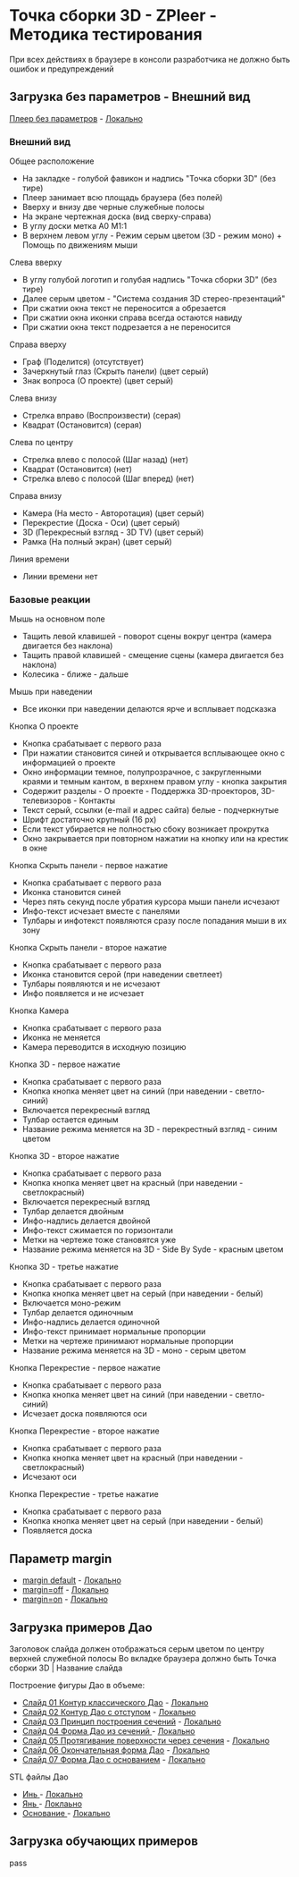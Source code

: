 # Точка сборки 3D - ZPleer - Методика тестирования

При всех действиях в браузере в консоли разработчика не должно быть ошибок и предупреждений

## Загрузка без параметров - Внешний вид

[Плеер без параметров](https://headfire.github.io/zpoint/zpleer/index.html) - [Локально](http://zpoint.localhost/zpleer/index.html)

### Внешний вид

Общее расположение
- На закладке - голубой фавикон и надпись "Точка сборки 3D" (без тире)
- Плеер занимает всю площадь браузера (без полей)
- Вверху и внизу две черные служебные полосы
- На экране чертежная доска (вид сверху-справа) 
- В углу доски метка A0 M1:1
- В верхнем левом углу - Режим серым цветом (3D - режим моно) + Помощь по движениям мыши

Слева вверху
- В углу голубой логотип и голубая надпись "Точка сборки 3D" (без тире) 
- Далее серым цветом - "Система создания 3D стерео-презентаций"
- При сжатии окна текст не переносится а обрезается
- При сжатии окна иконки справа всегда остаются навиду
- При сжатии окна текст подрезается а не переносится


Справа вверху
- Граф (Поделится) (отсутствует)
- Зачеркнутый глаз (Скрыть панели) (цвет серый)
- Знак вопроса (О проекте)  (цвет серый)

Слева внизу
- Стрелка вправо (Воспроизвести) (серая)
- Квадрат (Остановится) (серая)

Слева по центру
- Стрелка влево с полосой (Шаг назад) (нет)
- Квадрат (Остановится) (нет)
- Стрелка влево с полосой (Шаг вперед) (нет)

Справа внизу
- Камера (На место - Авторотация) (цвет серый)
- Перекрестие (Доска - Оси) (цвет серый)
- 3D (Перекресный взгляд - 3D TV) (цвет серый)
- Рамка (На полный экран) (цвет серый)

Линия времени
- Линии времени нет



### Базовые реакции

Мышь на основном поле
- Тащить левой клавишей - поворот сцены вокруг центра (камера двигается без наклона)
- Тащить правой клавишей - смещение сцены (камера двигается без наклона)
- Колесика - ближе - дальше


Мышь при наведении
- Все иконки при наведении делаются ярче и всплывает подсказка

Кнопка О проекте
- Кнопка срабатывает с первого раза
- При нажатии становится синей и открывается всплывающее окно с информацией о проекте
- Окно информации темное, полупрозрачное, с закругленными краями и темным кантом, в верхнем правом углу - кнопка закрытия
- Содержит разделы - О проекте - Поддержка 3D-проекторов, 3D-телевизоров - Контакты 
- Текст серый, ссылки (e-mail и адрес сайта) белые - подчеркнутые
- Шрифт достаточно крупный (16 px)
- Если текст убирается не полностью сбоку возникает прокрутка
- Окно закрывается при повторном нажатии на кнопку или на крестик в окне

Кнопка Скрыть панели - первое нажатие
- Кнопка срабатывает с первого раза
- Иконка становится синей
- Через пять секунд после убратия курсора мыши панели исчезают
- Инфо-текст исчезает вместе с панелями
- Тулбары и инфотекст появляются сразу после попадания мыши в их зону

Кнопка Скрыть панели - второе нажатие
- Кнопка срабатывает с первого раза
- Иконка становится серой (при наведении светлеет)
- Тулбары появляются и не исчезают
- Инфо появляется и не исчезает

Кнопка Камера
- Кнопка срабатывает с первого раза
- Иконка не меняется
- Камера переводится в исходную позицию

Кнопка 3D - первое нажатие
- Кнопка срабатывает с первого раза
- Кнопка кнопка меняет цвет на синий (при наведении - светло-синий)
- Включается перекресный взгляд 
- Тулбар остается единым
- Название режима меняется на 3D - перекрестный взгляд - синим цветом

Кнопка 3D - второе нажатие
- Кнопка срабатывает с первого раза
- Кнопка кнопка меняет цвет на красный (при наведении - светлокрасный) 
- Включается перекресный взгляд 
- Тулбар делается двойным
- Инфо-надпись делается двойной
- Инфо-текст сжимается по горизонтали
- Метки на чертеже тоже становятся уже
- Название режима меняется на 3D - Side By Syde - красным цветом

Кнопка 3D - третье нажатие
- Кнопка срабатывает с первого раза
- Кнопка кнопка меняет цвет на серый (при наведении - белый) 
- Включается моно-режим 
- Тулбар делается одиночным
- Инфо-надпись делается одиночной
- Инфо-текст принимает нормальные пропорции
- Метки на чертеже принимают нормальные пропорции
- Название режима меняется на 3D - моно - серым цветом



Кнопка Перекрестие - первое нажатие
- Кнопка срабатывает с первого раза
- Кнопка кнопка меняет цвет на синий (при наведении - светло-синий)
- Исчезает доска появляются оси

Кнопка Перекрестие - второе нажатие
- Кнопка срабатывает с первого раза
- Кнопка кнопка меняет цвет на красный (при наведении - светлокрасный) 
- Исчезают оси  

Кнопка Перекрестие - третье нажатие
- Кнопка срабатывает с первого раза
- Кнопка кнопка меняет цвет на серый (при наведении - белый) 
- Появляется доска  


## Параметр margin

- [margin default](https://headfire.github.io/zpoint/zpleer/index.html) - [Локально]( http://zpoint.localhost/zpleer/index.html)
- [margin=off]( https://headfire.github.io/zpoint/zpleer/index.html?margin=off) - [Локально ]( http://zpoint.localhost/zpleer/index.html?margin=off)
- [margin=on]( https://headfire.github.io/zpoint/zpleer/index.html?margin=on) - [Локально ]( http://zpoint.localhost/zpleer/index.html?margin=on)



## Загрузка примеров Дао

Заголовок слайда должен отображаться серым цветом по центру верхней служебной полосы
Во вкладке браузера должно быть Точка сборки 3D | Название слайда

Построение фигуры Дао в объеме:
- [Слайд 01 Контур классического Дао](https://headfire.github.io/zpoint/zpleer/index.html?paper=dao&slide=slide_01_DaoClassic) - [Локально](http://zpoint.localhost/zpleer/index.html?paper=dao&slide=slide_01_DaoClassic)
- [Слайд 02 Контур Дао с отступом](https://headfire.github.io/zpoint/zpleer/index.html?paper=dao&slide=slide_02_DaoConcept) - [Локально](http://zpoint.localhost/zpleer/index.html?paper=dao&slide=slide_02_DaoConcept)
- [Слайд 03 Принцип построения сечений](https://headfire.github.io/zpoint/zpleer/index.html?paper=dao&slide=slide_03_DaoSecPrincipe) - [Локально](http://zpoint.localhost/zpleer/index.html?paper=dao&slide=slide_03_DaoSecPrincipe)
- [Слайд 04 Форма Дао из сечений ](https://headfire.github.io/zpoint/zpleer/index.html?paper=dao&slide=slide_04_DaoManySec) - [Локально](http://zpoint.localhost/zpleer/index.html?paper=dao&slide=slide_04_DaoManySec)
- [Слайд 05 Протягивание поверхности через сечения](https://headfire.github.io/zpoint/zpleer/index.html?paper=dao&slide=slide_05_DaoSkinning) - [Локально](http://zpoint.localhost/zpleer/index.html?paper=dao&slide=slide_05_DaoSkinning)
- [Слайд 06 Окончательная форма Дао](https://headfire.github.io/zpoint/zpleer/index.html?paper=dao&slide=slide_06_DaoComplete) - [Локально](http://zpoint.localhost/zpleer/index.html?paper=dao&slide=slide_06_DaoComplete)
- [Слайд 07 Форма Дао с основанием](https://headfire.github.io/zpoint/zpleer/index.html?paper=dao&slide=slide_07_DaoWithCase) - [Локально](http://zpoint.localhost/zpleer/index.html?paper=dao&slide=slide_07_DaoWithCase)

STL файлы Дао 
- [ Инь ]( https://headfire.github.io/zpoint/zpleer/slides/dao/slide_07_DaoWithCase/exp_001_shape.stl ) - [ Локально ]( http://zpoint.localhost/zpleer/slides/dao/slide_07_DaoWithCase/exp_001_shape.stl )
- [ Янь ]( https://headfire.github.io/zpoint/zpleer/slides/dao/slide_07_DaoWithCase/exp_002_shape.stl ) - [ Локлаьно ]( http://zpoint.localhost/zpleer/slides/dao/slide_07_DaoWithCase/exp_002_shape.stl )
- [ Основание ]( https://headfire.github.io/zpoint/zpleer/slides/dao/slide_07_DaoWithCase/exp_003_shape.stl ) - [ Локально ]( http://zpoint.localhost/zpleer/slides/dao/slide_07_DaoWithCase/exp_003_shape.stl )

## Загрузка обучающих примеров 

pass



